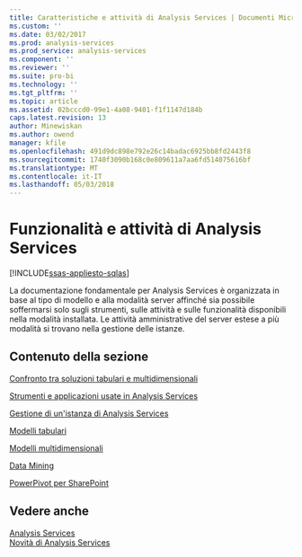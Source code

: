 ```yaml
---
title: Caratteristiche e attività di Analysis Services | Documenti Microsoft
ms.custom: ''
ms.date: 03/02/2017
ms.prod: analysis-services
ms.prod_service: analysis-services
ms.component: ''
ms.reviewer: ''
ms.suite: pro-bi
ms.technology: ''
ms.tgt_pltfrm: ''
ms.topic: article
ms.assetid: 02bcccd0-99e1-4a08-9401-f1f1147d184b
caps.latest.revision: 13
author: Minewiskan
ms.author: owend
manager: kfile
ms.openlocfilehash: 491d9dc898e792e26c14badac6925bb8fd2443f8
ms.sourcegitcommit: 1740f3090b168c0e809611a7aa6fd514075616bf
ms.translationtype: MT
ms.contentlocale: it-IT
ms.lasthandoff: 05/03/2018
---
```

# <a name="analysis-services-features-and-tasks"></a>Funzionalità e attività di Analysis Services
[!INCLUDE[ssas-appliesto-sqlas](../includes/ssas-appliesto-sqlas.md)]

  La documentazione fondamentale per Analysis Services è organizzata in base al tipo di modello e alla modalità server affinché sia possibile soffermarsi solo sugli strumenti, sulle attività e sulle funzionalità disponibili nella modalità installata. Le attività amministrative del server estese a più modalità si trovano nella gestione delle istanze.  
  
## <a name="in-this-section"></a>Contenuto della sezione  
 [Confronto tra soluzioni tabulari e multidimensionali ](../analysis-services/comparing-tabular-and-multidimensional-solutions-ssas.md)  
  
 [Strumenti e applicazioni usate in Analysis Services](../analysis-services/tools-and-applications-used-in-analysis-services.md)  
  
 [Gestione di un'istanza di Analysis Services](../analysis-services/instances/analysis-services-instance-management.md)  
  
[Modelli tabulari](../analysis-services/tabular-models/tabular-models-ssas.md) 

[Modelli multidimensionali](../analysis-services/multidimensional-models/multidimensional-models-ssas.md)
  
 [Data Mining ](../analysis-services/data-mining/data-mining-ssas.md)  
  
 [PowerPivot per SharePoint ](../analysis-services/power-pivot-sharepoint/power-pivot-for-sharepoint-ssas.md)  
  
## <a name="see-also"></a>Vedere anche  
 [Analysis Services](../analysis-services/analysis-services.md)   
 [Novità di Analysis Services](../analysis-services/what-s-new-in-analysis-services.md)  
  
  
